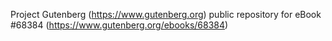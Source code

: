 Project Gutenberg (https://www.gutenberg.org) public repository for eBook #68384 (https://www.gutenberg.org/ebooks/68384)
